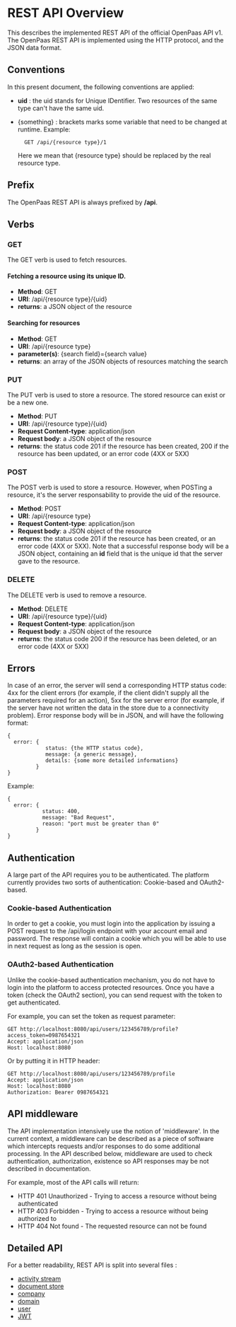 # REST API Overview

This describes the implemented REST API of the official OpenPaas API v1. The OpenPaas REST API is implemented using the HTTP protocol, and the JSON data format.

## Conventions

In this present document, the following conventions are applied:

- **uid** : the uid stands for Unique IDentifier. Two resources of the same type can't have the same uid.
- {something} : brackets marks some variable that need to be changed at runtime.
    Example:

        GET /api/{resource type}/1

    Here we mean that {resource type} should be replaced by the real resource type.

## Prefix

The OpenPaas REST API is always prefixed by **/api**.

## Verbs

### GET
The GET verb is used to fetch resources.

#### Fetching a resource using its unique ID.

* **Method**: GET
* **URI**: /api/{resource type}/{uid}
* **returns**: a JSON object of the resource

#### Searching for resources

* **Method**: GET
* **URI**: /api/{resource type}
* **parameter(s)**: {search field}={search value}
* **returns**: an array of the JSON objects of resources matching the search

### PUT
The PUT verb is used to store a resource. The stored resource can exist or be a new one.

* **Method**: PUT
* **URI**: /api/{resource type}/{uid}
* **Request Content-type**: application/json
* **Request body**: a JSON object of the resource
* **returns**: the status code 201 if the resource has been created, 200 if the resource has been updated, or an error code (4XX or 5XX)

### POST
The POST verb is used to store a resource. However, when POSTing a resource, it's the server responsability to provide the uid of the resource.

* **Method**: POST
* **URI**: /api/{resource type}
* **Request Content-type**: application/json
* **Request body**: a JSON object of the resource
* **returns**: the status code 201 if the resource has been created, or an error code (4XX or 5XX). Note that a successful response body will be a JSON object, containing an **id** field that is the unique id that the server gave to the resource.

### DELETE
The DELETE verb is used to remove a resource.

* **Method**: DELETE
* **URI**: /api/{resource type}/{uid}
* **Request Content-type**: application/json
* **Request body**: a JSON object of the resource
* **returns**: the status code 200 if the resource has been deleted, or an error code (4XX or 5XX)


## Errors

In case of an error, the server will send a corresponding HTTP status code: 4xx for the client errors (for example, if the client didn't supply all the parameters required for an action), 5xx for the server error (for example, if the server have not written the data in the store due to a connectivity problem).
Error response body will be in JSON, and will have the following format:

    {
      error: {
                status: {the HTTP status code},
                message: {a generic message},
                details: {some more detailed informations}
             }
    }

Example:

    {
      error: {
               status: 400,
               message: "Bad Request",
               reason: "port must be greater than 0"
             }
    }

## Authentication

A large part of the API requires you to be authenticated. The platform currently provides two sorts of authentication: Cookie-based and OAuth2-based.

### Cookie-based Authentication

In order to get a cookie, you must login into the application by issuing a POST request to the /api/login endpoint with your account email and password.
The response will contain a cookie which you will be able to use in next request as long as the session is open.

### OAuth2-based Authentication

Unlike the cookie-based authentication mechanism, you do not have to login into the platform to access protected resources.
Once you have a token (check the OAuth2 section), you can send request with the token to get authenticated.

For example, you can set the token as request parameter:

    GET http://localhost:8080/api/users/123456789/profile?access_token=0987654321
    Accept: application/json
    Host: localhost:8080

Or by putting it in HTTP header:

    GET http://localhost:8080/api/users/123456789/profile
    Accept: application/json
    Host: localhost:8080
    Authorization: Bearer 0987654321

## API middleware

The API implementation intensively use the notion of 'middleware'.
In the current context, a middleware can be described as a piece of software which intercepts requests and/or responses to do some additional processing.
In the API described below, middleware are used to check authentication, authorization, existence so API responses may be not described in documentation.

For example, most of the API calls will return:

- HTTP 401 Unauthorized - Trying to access a resource without being authenticated
- HTTP 403 Forbidden - Trying to access a resource without being authorized to
- HTTP 404 Not found - The requested resource can not be found

## Detailed API

For a better readability, REST API is split into several files :

* [activity stream](REST_activitystream.md)
* [document store](REST_documentstore.md)
* [company](REST_company.md)
* [domain](REST_domain.md)
* [user](REST_user.md)
* [JWT](REST_jwt.md)

